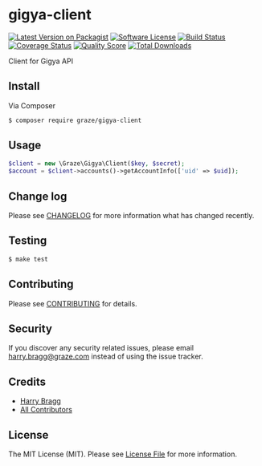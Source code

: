 # gigya-client

[![Latest Version on Packagist](https://img.shields.io/packagist/v/graze/gigya-client.svg?style=flat-square)](https://packagist.org/packages/graze/gigya-client)
[![Software License](https://img.shields.io/badge/license-MIT-brightgreen.svg?style=flat-square)](LICENSE.md)
[![Build Status](https://img.shields.io/travis/graze/gigya-client/master.svg?style=flat-square)](https://travis-ci.org/graze/gigya-client)
[![Coverage Status](https://img.shields.io/scrutinizer/coverage/g/graze/gigya-client.svg?style=flat-square)](https://scrutinizer-ci.com/g/graze/gigya-client/code-structure)
[![Quality Score](https://img.shields.io/scrutinizer/g/graze/gigya-client.svg?style=flat-square)](https://scrutinizer-ci.com/g/graze/gigya-client)
[![Total Downloads](https://img.shields.io/packagist/dt/graze/gigya-client.svg?style=flat-square)](https://packagist.org/packages/graze/gigya-client)

Client for Gigya API

## Install

Via Composer

``` bash
$ composer require graze/gigya-client
```

## Usage

``` php
$client = new \Graze\Gigya\Client($key, $secret);
$account = $client->accounts()->getAccountInfo(['uid' => $uid]);
```

## Change log

Please see [CHANGELOG](CHANGELOG.md) for more information what has changed recently.

## Testing

``` bash
$ make test
```

## Contributing

Please see [CONTRIBUTING](CONTRIBUTING.md) for details.

## Security

If you discover any security related issues, please email harry.bragg@graze.com instead of using the issue tracker.

## Credits

- [Harry Bragg](https://github.com/h-bragg)
- [All Contributors](../../contributors)

## License

The MIT License (MIT). Please see [License File](LICENSE.md) for more information.
